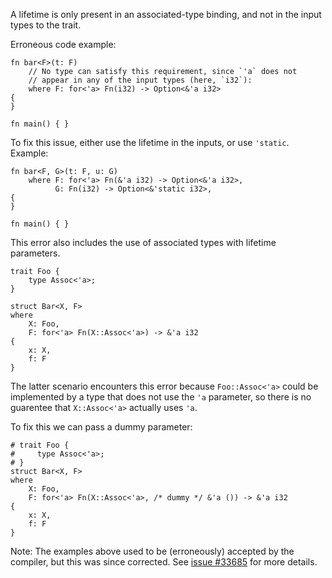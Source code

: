 A lifetime is only present in an associated-type binding, and not in the input
types to the trait.

Erroneous code example:

```compile_fail,E0582
fn bar<F>(t: F)
    // No type can satisfy this requirement, since `'a` does not
    // appear in any of the input types (here, `i32`):
    where F: for<'a> Fn(i32) -> Option<&'a i32>
{
}

fn main() { }
```

To fix this issue, either use the lifetime in the inputs, or use
`'static`. Example:

```
fn bar<F, G>(t: F, u: G)
    where F: for<'a> Fn(&'a i32) -> Option<&'a i32>,
          G: Fn(i32) -> Option<&'static i32>,
{
}

fn main() { }
```

This error also includes the use of associated types with lifetime parameters.
```compile_fail,E0582
trait Foo {
    type Assoc<'a>;
}

struct Bar<X, F>
where
    X: Foo,
    F: for<'a> Fn(X::Assoc<'a>) -> &'a i32
{
    x: X,
    f: F
}
```
The latter scenario encounters this error because `Foo::Assoc<'a>` could be implemented by a type that does not use
the `'a` parameter, so there is no guarentee that `X::Assoc<'a>` actually uses
`'a`.

To fix this we can pass a dummy parameter:
```
# trait Foo {
#     type Assoc<'a>;
# }
struct Bar<X, F>
where
    X: Foo,
    F: for<'a> Fn(X::Assoc<'a>, /* dummy */ &'a ()) -> &'a i32
{
    x: X,
    f: F
}
```

Note: The examples above used to be (erroneously) accepted by the
compiler, but this was since corrected. See [issue #33685] for more
details.

[issue #33685]: https://github.com/rust-lang/rust/issues/33685
